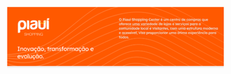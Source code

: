 <!-- @piauishoppingcenter: sobre mim -->

<a href="www.piauishoppingcenter.com.br">
  <img src="./images/banner.png" alt="banner de apresentação">
</a>
